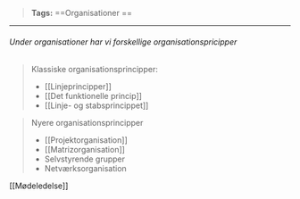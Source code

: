 >**Tags:** ==Organisationer ==

___
###### Under organisationer har vi forskellige organisationspricipper

> Klassiske organisationsprincipper:
>* [[Linjeprincipper]]
>* [[Det funktionelle princip]]
>* [[Linje- og stabsprincippet]]

> Nyere organisationsprincipper
> * [[Projektorganisation]]
> * [[Matrizorganisation]]
> * Selvstyrende grupper
> * Netværksorganisation

[[Mødeledelse]]
